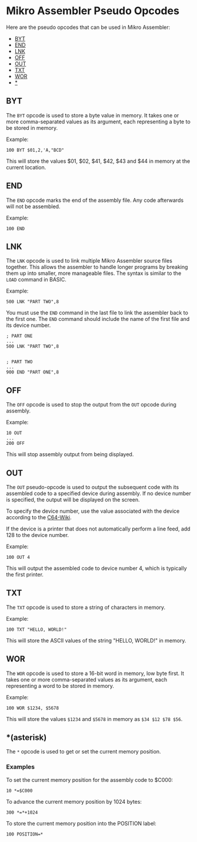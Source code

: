 # Mikro Assembler Pseudo Opcodes

Here are the pseudo opcodes that can be used in Mikro Assembler:

 - [BYT](#byt)
 - [END](#end)
 - [LNK](#lnk)
 - [OFF](#off)
 - [OUT](#out)
 - [TXT](#txt)
 - [WOR](#wor)
 - [\*](#asterisk)


## BYT

The `BYT` opcode is used to store a byte value in memory. It takes one or more comma-separated values as its argument, each representing a byte to be stored in memory.

Example:
```
100 BYT $01,2,'A,"BCD"
```

This will store the values $01, $02, $41, $42, $43 and $44 in memory at the current location.


## END

The `END` opcode marks the end of the assembly file. Any code afterwards will not be assembled.

Example:
```
100 END
```


## LNK

The `LNK` opcode is used to link multiple Mikro Assembler source files together. This allows the assembler to handle longer programs by breaking them up into smaller, more manageable files. The syntax is similar to the `LOAD` command in BASIC.

Example:
```
500 LNK "PART TWO",8
```

You must use the `END` command in the last file to link the assembler back to the first one. The `END` command should include the name of the first file and its device number.
```
; PART ONE
...
500 LNK "PART TWO",8


; PART TWO
...
900 END "PART ONE",8
```


## OFF

The `OFF` opcode is used to stop the output from the `OUT` opcode during assembly.

Example:
```
10 OUT
...
200 OFF
```

This will stop assembly output from being displayed.


## OUT

The `OUT` pseudo-opcode is used to output the subsequent code with its assembled code to a specified device during assembly. If no device number is specified, the output will be displayed on the screen.

To specify the device number, use the value associated with the device according to the [C64-Wiki](https://www.c64-wiki.com/wiki/Device_number).

If the device is a printer that does not automatically perform a line feed, add 128 to the device number.

Example:
```
100 OUT 4
```

This will output the assembled code to device number 4, which is typically the first printer.


## TXT

The `TXT` opcode is used to store a string of characters in memory.

Example:
```
100 TXT "HELLO, WORLD!"
```

This will store the ASCII values of the string "HELLO, WORLD!" in memory.


## WOR

The `WOR` opcode is used to store a 16-bit word in memory, low byte first. It takes one or more comma-separated values as its argument, each representing a word to be stored in memory.

Example:
```
100 WOR $1234, $5678
```

This will store the values `$1234` and `$5678` in memory as `$34 $12 $78 $56`.


## \*\(asterisk\)

The `*` opcode is used to get or set the current memory position.

### Examples

To set the current memory position for the assembly code to $C000:
```
10 *=$C000
```

To advance the current memory position by 1024 bytes:
```
300 *=*+1024
```

To store the current memory position into the POSITION label:
```
100 POSITION=*
```
